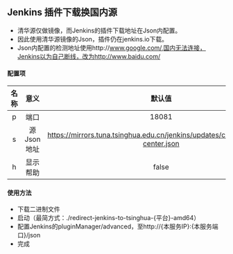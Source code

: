 ## Jenkins 插件下载换国内源

- 清华源仅做镜像，而Jenkins的插件下载地址在Json内配置。
- 因此使用清华源镜像的Json，插件仍在jenkins.io下载。
- Json内配置的检测地址使用http://www.google.com/,国内无法连接，Jenkins以为自己断线，改为http://www.baidu.com/

#### 配置项

| 名称 | 意义 | 默认值 |
| :---: | :---: | :---: |
| p | 端口 | 18081 |
| s | 源Json地址 | https://mirrors.tuna.tsinghua.edu.cn/jenkins/updates/current/update-center.json |
| h | 显示帮助 | false |

#### 使用方法
- 下载二进制文件
- 启动（最简方式：./redirect-jenkins-to-tsinghua-{平台}-amd64）
- 配置Jenkins的pluginManager/advanced，至http://{本服务IP}:{本服务端口}/json
- 完成